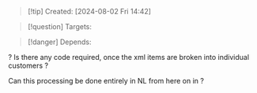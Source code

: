 
>[!tip] Created: [2024-08-02 Fri 14:42]

>[!question] Targets: 

>[!danger] Depends: 

? Is there any code required, once the xml items are broken into individual customers ?

Can this processing be done entirely in NL from here on in ?